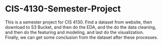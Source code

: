 # CIS-4130-Semester-Project
This is a semester project for CIS 4130. Find a dataset from website, then download to S3 Bucket, and then do the EDA, and the do the data cleaning, and then do the featuring and modeling, and last do the visualization. Finally, we can get some conclusion from the dataset after these processes.
